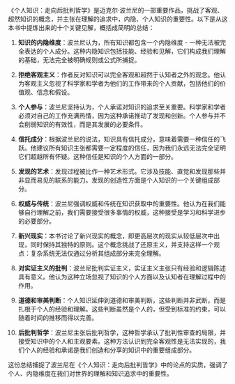 《个人知识：走向后批判哲学》是迈克尔·波兰尼的一部重要作品，挑战了客观、超然知识的概念，并主张在理解的追求中，内隐、个人知识的重要性。以下是从这本书中提炼出来的十个关键见解，概括成简明的总结：

1. **知识的内隐维度**：波兰尼认为，所有知识都包含一个内隐维度 - 一种无法被完全表达的个人成分。这种内隐知识包括技能、经验和见解，它们构成我们理解的基础，无法完全被明确规则或公式所捕捉。

2. **拒绝客观主义**：作者反对知识可以完全客观和超然于认知者之外的观念。他认为客观主义忽视了科学家和学者为他们的工作带来的个人贡献，包括他们的价值观、信念和假设。

3. **个人参与**：波兰尼坚持认为，个人承诺对知识的追求至关重要。科学家和学者必须对自己的工作充满热情，因为这种承诺推动了发现和创新。个人参与并不会削弱知识的有效性，而是其发展的必要条件。

4. **信托成分**：根据波兰尼的说法，知识具有信托成分，意味着需要一种信任的飞跃。他建议所有知识主张都需要一定程度的信任，因为我们永远无法完全证明它们超越所有怀疑。这种信任是知识的个人方面的一部分。

5. **发现的艺术**：发现过程被比作一种艺术形式。它涉及技能、直觉和发现那些并非显而易见的联系的能力。发现的创造性方面是个人知识的一个关键组成部分。

6. **权威与传统**：波兰尼强调权威和传统在知识获取中的重要性。他认为在我们能够自行理解之前，我们需要接受很多事情的权威，这种接受是学习和科学进步的必要部分。

7. **新兴现实**：本书讨论了新兴现实的概念，即更高层次的现实从较低层次中出现，同时保持其独特的原则。这个概念挑战了还原主义，并支持这样一个观点：复杂系统无法仅通过分析其组成部分来完全理解。

8. **对实证主义的批判**：波兰尼批判实证主义，实证主义主张只有经验和逻辑陈述具有意义。他认为这种立场忽视了知识的个人方面以及认知者在理解过程中的作用。

9. **道德和审美判断**：个人知识延伸到道德和审美判断，这些判断并非武断，而是扎根于个人的经验和理解。这些判断虽然是个人的，但受到标准的约束，可以随着时间的推移而得以完善。

10. **后批判哲学**：波兰尼主张后批判哲学，这种哲学承认了批判性审查的局限，并接受知识中的个人和主观要素。这种方法认识到完全客观性是无法实现的，我们个人的经验和承诺是我们创造和分享的知识中的重要组成部分。

这份总结捕捉了波兰尼在《个人知识：走向后批判哲学》中的论点的实质，强调了个人、内隐维度在我们对世界的理解和知识追求中的重要性。